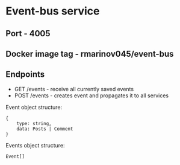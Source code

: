 # Event-bus service

## Port - 4005

## Docker image tag - rmarinov045/event-bus

## Endpoints
* GET /events - receive all currently saved events
* POST /events - creates event and propagates it to all services

Event object structure:
```
{
    type: string,
    data: Posts | Comment
}
```
Events object structure:
```
Event[]
```